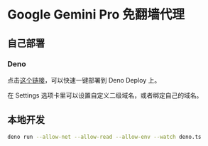 # Google Gemini Pro 免翻墙代理

## 自己部署

### Deno

点击[这个链接](https://dash.deno.com/new?url=https://raw.githubusercontent.com/heian0224/gemini-proxy/main/deno.ts)，可以快速一键部署到 Deno Deploy 上。

在 Settings 选项卡里可以设置自定义二级域名，或者绑定自己的域名。

## 本地开发

```bash
deno run --allow-net --allow-read --allow-env --watch deno.ts
```
